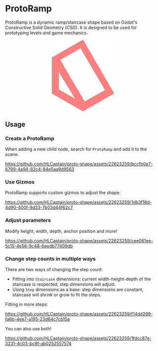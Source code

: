 # ProtoRamp

ProtoRamp is a dynamic ramp/staircase shape based on Godot's Constructive Solid Geometry (CSG). It is designed to be used for prototyping levels and game mechanics.

<!-- Icon (addons/proto_shape/icon/proto-shape-icon.png) -->
<img src="../icon/proto-ramp-icon.png" style="height: 40%; width: 40%; margin: 0 auto; display: block">

## Usage

### Create a ProtoRamp

When adding a new child node, search for `ProtoRamp` and add it to the scene.

https://github.com/HLCaptain/proto-shape/assets/22623259/bccfb0e7-6799-4a94-82c4-84e5aa9d9563

### Use Gizmos

ProtoRamp supports custom gizmos to adjust the shape.

https://github.com/HLCaptain/proto-shape/assets/22623259/1db3f18d-4d90-400f-9d33-7b03d44f62c7

### Adjust parameters

Modify height, width, depth, anchor position and more!

https://github.com/HLCaptain/proto-shape/assets/22623259/cee061ee-5c15-4e56-9c48-6eedb77409db

### Change step counts in multiple ways

There are two ways of changing the step count:

- Fitting into `Staircase` dimensions: current width-height-depth of the staircase is respected, step dimensions will adjust.
- Using `Step` dimensions as a base: step dimensions are constant, staircase will shrink or grow to fit the steps.

Fitting in more steps:

https://github.com/HLCaptain/proto-shape/assets/22623259/f14dd269-fa6b-4ee7-a195-23d64c7cb15a

You can also use both!

https://github.com/HLCaptain/proto-shape/assets/22623259/1fdcc87e-3231-4c03-bc8f-ab0252557574
